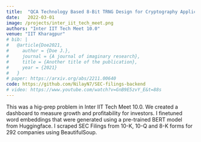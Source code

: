 ```yaml
---
title:  "QCA Technology Based 8-Bit TRNG Design for Cryptography Applications"
date:   2022-03-01
image: /projects/inter_iit_tech_meet.png
authors: "Inter IIT Tech Meet 10.0"
venue: "IIT Kharagpur"
# bib: |
#   @article{Doe2021,
#     author = {Doe J.},
#     journal = {A journal of imaginary research},
#     title = {Another title of the publication},
#     year = {2021}
#   }
# paper: https://arxiv.org/abs/2211.00640
code: https://github.com/NilayN7/SEC-filings-backend
# video: https://www.youtube.com/watch?v=GnB9E5zvY_E&t=88s
---
```

This was a hig-prep problem in Inter IIT Tech Meet 10.0. We created a dashboard to measure growth and profitability for investors. I finetuned word embeddings that were generated using a pre-trained BERT model from Huggingface. I scraped SEC Filings from 10-K, 10-Q and 8-K forms for 292 companies using BeautifulSoup. 
